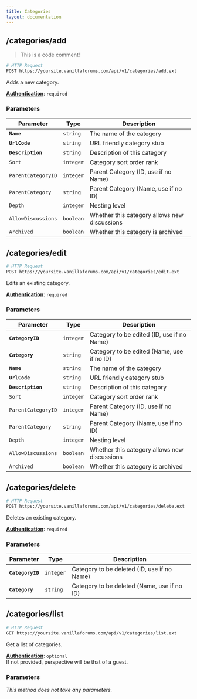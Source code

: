 ```yaml
---
title: Categories
layout: documentation
---
```


## /categories/add

> This is a code comment!

```sh
# HTTP Request
POST https://yoursite.vanillaforums.com/api/v1/categories/add.ext
```

Adds a new category.

[__Authentication__](../#toc_5): `required`

### Parameters

Parameter           | Type      | Description
---                 | ---       | ---
__`Name`__          | `string`  | The name of the category
__`UrlCode`__       | `string`  | URL friendly category stub
__`Description`__   | `string`  | Description of this category
`Sort`              | `integer` | Category sort order rank
`ParentCategoryID`  | `integer` | Parent Category (ID, use if no Name)
`ParentCategory`    | `string`  | Parent Category (Name, use if no ID)
`Depth`             | `integer` | Nesting level
`AllowDiscussions`  | `boolean` | Whether this category allows new discussions
`Archived`          | `boolean` | Whether this category is archived


## /categories/edit

```sh
# HTTP Request
POST https://yoursite.vanillaforums.com/api/v1/categories/edit.ext
```

Edits an existing category.

[__Authentication__](../#toc_5): `required`

### Parameters

Parameter           | Type      | Description
---                 | ---       | ---
__`CategoryID`__    | `integer` | Category to be edited (ID, use if no Name)
__`Category`__      | `string`  | Category to be edited (Name, use if no ID)
__`Name`__          | `string`  | The name of the category
__`UrlCode`__       | `string`  | URL friendly category stub
__`Description`__   | `string`  | Description of this category
`Sort`              | `integer` | Category sort order rank
`ParentCategoryID`  | `integer` | Parent Category (ID, use if no Name)
`ParentCategory`    | `string`  | Parent Category (Name, use if no ID)
`Depth`             | `integer` | Nesting level
`AllowDiscussions`  | `boolean` | Whether this category allows new discussions
`Archived`          | `boolean` | Whether this category is archived


## /categories/delete

```sh
# HTTP Request
POST https://yoursite.vanillaforums.com/api/v1/categories/delete.ext
```

Deletes an existing category.

[__Authentication__](../#toc_5): `required`

### Parameters

Parameter           | Type      | Description
---                 | ---       | ---
__`CategoryID`__    | `integer` | Category to be deleted (ID, use if no Name)
__`Category`__      | `string`  | Category to be deleted (Name, use if no ID)


## /categories/list

```sh
# HTTP Request
GET https://yoursite.vanillaforums.com/api/v1/categories/list.ext
```

Get a list of categories.

[__Authentication__](../#toc_5): `optional`  
If not provided, perspective will be that of a guest.

### Parameters

_This method does not take any parameters._

